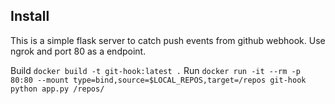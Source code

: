 ## Install

This is a simple flask server to catch push events from github webhook.
Use ngrok and port 80 as a endpoint.

Build `docker build -t git-hook:latest .`
Run `docker run -it --rm -p 80:80 --mount type=bind,source=$LOCAL_REPOS,target=/repos git-hook python app.py /repos/`
